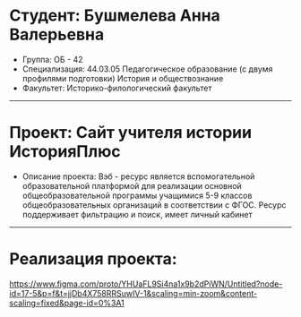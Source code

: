 # Студент: Бушмелева Анна Валерьевна
- Группа: ОБ - 42
- Специализация: 44.03.05 Педагогическое образование (с двумя профилями подготовки) История и обществознание
- Факультет: Историко-филологический факультет
---
# Проект: Сайт учителя истории ИсторияПлюс
- Описание проекта: Вэб - ресурс является вспомогательной образовательной платформой для реализации основной общеобразовательной программы учащимися 5-9 классов общеобразовательных организаций в соответствии с ФГОС. Ресурс поддерживает фильтрацию и поиск, имеет личный кабинет
---
# Реализация проекта:
https://www.figma.com/proto/YHUaFL9Si4na1x9b2dPiWN/Untitled?node-id=17-5&p=f&t=jjDb4X758RRSuwIV-1&scaling=min-zoom&content-scaling=fixed&page-id=0%3A1
